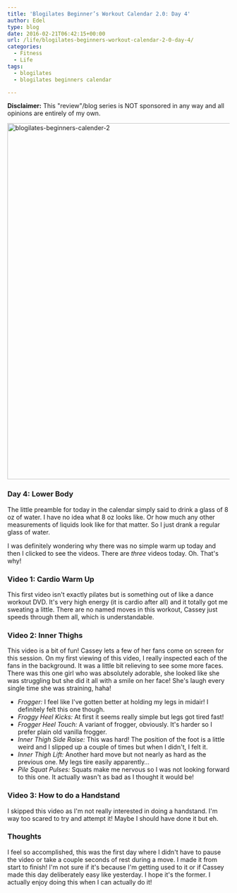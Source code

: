 ```yaml
---
title: 'Blogilates Beginner’s Workout Calendar 2.0: Day 4'
author: Edel
type: blog
date: 2016-02-21T06:42:15+00:00
url: /life/blogilates-beginners-workout-calendar-2-0-day-4/
categories:
  - Fitness
  - Life
tags:
  - blogilates
  - blogilates beginners calendar

---
```

**Disclaimer:** This "review"/blog series is NOT sponsored in any way and all opinions are entirely of my own.

<a href="http://scattered.me/wp-content/uploads/2016/02/blogilates-beginners-calender-2.png" rel="attachment wp-att-11076"><img src="http://scattered.me/wp-content/uploads/2016/02/blogilates-beginners-calender-2-1024x806.png" alt="blogilates-beginners-calender-2" width="1024" height="806" class="alignnone size-large wp-image-11076" srcset="http://erzadel.net/blog/wp-content/uploads/2016/02/blogilates-beginners-calender-2-1024x806.png 1024w, http://erzadel.net/blog/wp-content/uploads/2016/02/blogilates-beginners-calender-2-300x236.png 300w, http://erzadel.net/blog/wp-content/uploads/2016/02/blogilates-beginners-calender-2-768x604.png 768w" sizes="(max-width: 1024px) 100vw, 1024px" /></a>

### Day 4: Lower Body

The little preamble for today in the calendar simply said to drink a glass of 8 oz of water. I have no idea what 8 oz looks like. Or how much any other measurements of liquids look like for that matter. So I just drank a regular glass of water.

I was definitely wondering why there was no simple warm up today and then I clicked to see the videos. There are _three_ videos today. Oh. That's why!

### Video 1: Cardio Warm Up 

This first video isn't exactly pilates but is something out of like a dance workout DVD. It's very high energy (it is cardio after all) and it totally got me sweating a little. There are no named moves in this workout, Cassey just speeds through them all, which is understandable.

<div class="flex-video">
</div>

### Video 2: Inner Thighs

This video is a bit of fun! Cassey lets a few of her fans come on screen for this session. On my first viewing of this video, I really inspected each of the fans in the background. It was a little bit relieving to see some more faces. There was this one girl who was absolutely adorable, she looked like she was struggling but she did it all with a smile on her face! She's laugh every single time she was straining, haha!

<div class="flex-video">
</div>

  * _Frogger:_ I feel like I've gotten better at holding my legs in midair! I definitely felt this one though.
  * _Froggy Heel Kicks:_ At first it seems really simple but legs got tired fast!
  * _Frogger Heel Touch:_ A variant of frogger, obviously. It's harder so I prefer plain old vanilla frogger.
  * _Inner Thigh Side Raise:_ This was hard! The position of the foot is a little weird and I slipped up a couple of times but when I didn't, I felt it.
  * _Inner Thigh Lift:_ Another hard move but not nearly as hard as the previous one. My legs tire easily apparently&#8230;
  * _Pile Squat Pulses:_ Squats make me nervous so I was not looking forward to this one. It actually wasn't as bad as I thought it would be!

### Video 3: How to do a Handstand

I skipped this video as I'm not really interested in doing a handstand. I'm way too scared to try and attempt it! Maybe I should have done it but eh.

<div class="flex-video">
</div>

### Thoughts

I feel so accomplished, this was the first day where I didn't have to pause the video or take a couple seconds of rest during a move. I made it from start to finish! I'm not sure if it's because I'm getting used to it or if Cassey made this day deliberately easy like yesterday. I hope it's the former. I actually enjoy doing this when I can actually do it!


